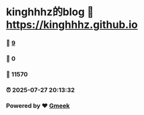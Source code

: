 # kinghhhz的blog :link: https://kinghhhz.github.io 
### :page_facing_up: [9](https://kinghhhz.github.io/tag.html) 
### :speech_balloon: 0 
### :hibiscus: 11570 
### :alarm_clock: 2025-07-27 20:13:32 
### Powered by :heart: [Gmeek](https://github.com/Meekdai/Gmeek)
